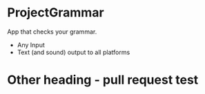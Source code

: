 # ProjectGrammar
App that checks your grammar.

* Any Input
* Text (and sound) output to all platforms

# Other heading - pull request test
